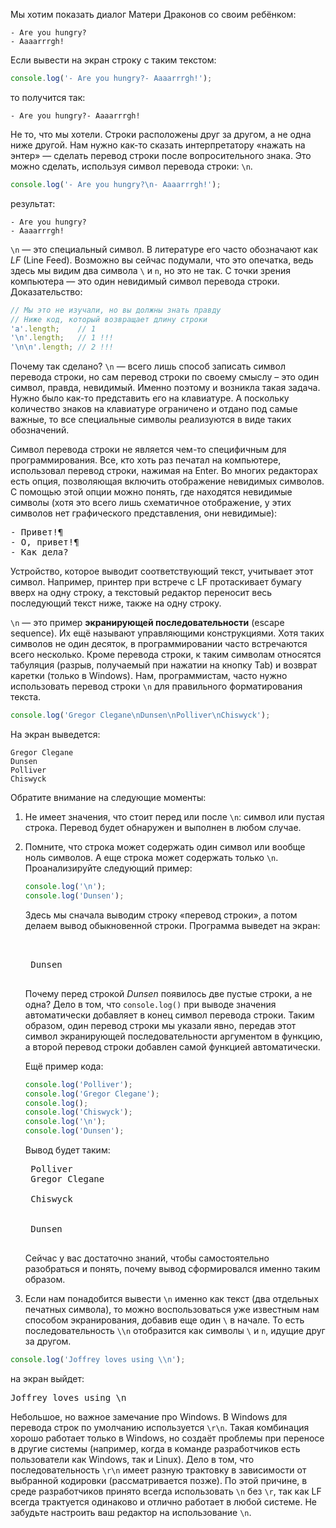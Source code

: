
Мы хотим показать диалог Матери Драконов со своим ребёнком:

```
- Are you hungry?
- Aaaarrrgh!
```

Если вывести на экран строку с таким текстом:

```javascript
console.log('- Are you hungry?- Aaaarrrgh!');
```

то получится так:

```
- Are you hungry?- Aaaarrrgh!
```

Не то, что мы хотели. Строки расположены друг за другом, а не одна ниже другой. Нам нужно как-то сказать интерпретатору «нажать на энтер» — сделать перевод строки после вопросительного знака. Это можно сделать, используя символ перевода строки: `\n`.

```javascript
console.log('- Are you hungry?\n- Aaaarrrgh!');
```

результат:

```
- Are you hungry?
- Aaaarrrgh!
```

`\n` — это специальный символ. В литературе его часто обозначают как *LF* (Line Feed). Возможно вы сейчас подумали, что это опечатка, ведь здесь мы видим два символа `\` и `n`, но это не так. С точки зрения компьютера — это один невидимый символ перевода строки. Доказательство:

```javascript
// Мы это не изучали, но вы должны знать правду
// Ниже код, который возвращает длину строки
'a'.length;    // 1
'\n'.length;   // 1 !!!
'\n\n'.length; // 2 !!!
```

Почему так сделано? `\n` — всего лишь способ записать символ перевода строки, но сам перевод строки по своему смыслу – это один символ, правда, невидимый. Именно поэтому и возникла такая задача. Нужно было как-то представить его на клавиатуре. А поскольку количество знаков на клавиатуре ограничено и отдано под самые важные, то все специальные символы реализуются в виде таких обозначений.

Символ перевода строки не является чем-то специфичным для программирования. Все, кто хоть раз печатал на компьютере, использовал перевод строки, нажимая на Enter. Во многих редакторах есть опция, позволяющая включить отображение невидимых символов. С помощью этой опции можно понять, где находятся невидимые символы (хотя это всего лишь схематичное отображение, у этих символов нет графического представления, они невидимые):

<pre class='hexlet-basics-output'>
- Привет!¶
- О, привет!¶
- Как дела?
</pre>

Устройство, которое выводит соответствующий текст, учитывает этот символ. Например, принтер при встрече с LF протаскивает бумагу вверх на одну строку, а текстовый редактор переносит весь последующий текст ниже, также на одну строку.

`\n` — это пример **экранирующей последовательности** (escape sequence). Их ещё называют управляющими конструкциями.  Хотя таких символов не один десяток, в программировании часто встречаются всего несколько. Кроме перевода строки, к таким символам относятся табуляция (разрыв, получаемый при нажатии на кнопку Tab) и возврат каретки (только в Windows). Нам, программистам, часто нужно использовать перевод строки `\n` для правильного форматирования текста.

```javascript
console.log('Gregor Clegane\nDunsen\nPolliver\nChiswyck');
```

На экран выведется:

```
Gregor Clegane
Dunsen
Polliver
Chiswyck
```

Обратите внимание на следующие моменты:

1. Не имеет значения, что стоит перед или после `\n`: символ или пустая строка. Перевод будет обнаружен и выполнен в любом случае.

2. Помните, что строка может содержать один символ или вообще ноль символов. А еще строка может содержать только `\n`. Проанализируйте следующий пример:

    ```javascript
    console.log('\n');
    console.log('Dunsen');
    ```

    Здесь мы сначала выводим строку «перевод строки», а потом делаем вывод обыкновенной строки. Программа выведет на экран:

    <pre class='hexlet-basics-output'>
    <br>
    Dunsen
    </pre>

    Почему перед строкой *Dunsen* появилось две пустые строки, а не одна? Дело в том, что `console.log()` при выводе значения автоматически добавляет в конец символ перевода строки. Таким образом, один перевод строки мы указали явно, передав этот символ экранирующей последовательности аргументом в функцию, а второй перевод строки добавлен самой функцией автоматически.

    Ещё пример кода:

    ```javascript
    console.log('Polliver');
    console.log('Gregor Clegane');
    console.log();
    console.log('Chiswyck');
    console.log('\n');
    console.log('Dunsen');
    ```

    Вывод будет таким:

    <pre class='hexlet-basics-output'>
    Polliver
    Gregor Clegane<br>
    Chiswyck<br>
    
    Dunsen
    </pre>

    Сейчас у вас достаточно знаний, чтобы самостоятельно разобраться и понять, почему вывод сформировался именно таким образом.

3. Если нам понадобится вывести `\n` именно как текст (два отдельных печатных символа), то можно воспользоваться уже известным нам способом экранирования, добавив еще один `\` в начале. То есть последовательность `\\n` отобразится как символы `\` и `n`, идущие друг за другом.

```javascript
console.log('Joffrey loves using \\n');
```

на экран выйдет:

<pre class='hexlet-basics-output'>
Joffrey loves using \n
</pre>

Небольшое, но важное замечание про Windows. В Windows для перевода строк по умолчанию используется `\r\n`. Такая комбинация хорошо работает только в Windows, но создаёт проблемы при переносе в другие системы (например, когда в команде разработчиков есть пользователи как Windows, так и Linux). Дело в том, что последовательность `\r\n` имеет разную трактовку в зависимости от выбранной кодировки (рассматривается позже). По этой причине, в среде разработчиков принято всегда использовать `\n` без `\r`, так как LF всегда трактуется одинаково и отлично работает в любой системе. Не забудьте настроить ваш редактор на использование `\n`.
